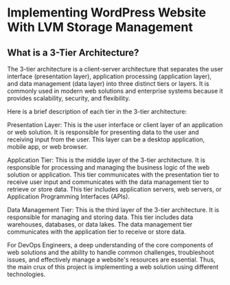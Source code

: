 
# Implementing WordPress Website With LVM Storage Management

## What is a 3-Tier Architecture?

The 3-tier architecture is a client-server architecture that separates the user interface (presentation layer), application processing (application layer), and data management (data layer) into three distinct tiers or layers. It is commonly used in modern web solutions and enterprise systems because it provides scalability, security, and flexibility.

Here is a brief description of each tier in the 3-tier architecture:

Presentation Layer: This is the user interface or client layer of an application or web solution. It is responsible for presenting data to the user and receiving input from the user. This layer can be a desktop application, mobile app, or web browser.

Application Tier: This is the middle layer of the 3-tier architecture. It is responsible for processing and managing the business logic of the web solution or application. This tier communicates with the presentation tier to receive user input and communicates with the data management tier to retrieve or store data. This tier includes application servers, web servers, or Application Programming Interfaces (APIs).

Data Management Tier: This is the third layer of the 3-tier architecture. It is responsible for managing and storing data. This tier includes data warehouses, databases, or data lakes. The data management tier communicates with the application tier to receive or store data.





For DevOps Engineers, a deep understanding of the core components of web solutions and the ability to handle common challenges, troubleshoot issues, and effectively manage a website's resources are essential. Thus, the main crux of this project is implementing a web solution using different technologies. 